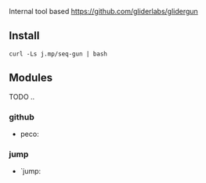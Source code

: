 Internal tool based https://github.com/gliderlabs/glidergun

## Install

```
curl -Ls j.mp/seq-gun | bash
```
## Modules

TODO ..

### github
- peco: 

### jump
- `jump: 

